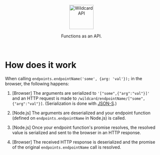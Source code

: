 <!---






    WARNING, READ THIS.
    This is a computed file. Do not edit.
    Edit `/docs/how-does-it-work.template.md` instead.












    WARNING, READ THIS.
    This is a computed file. Do not edit.
    Edit `/docs/how-does-it-work.template.md` instead.












    WARNING, READ THIS.
    This is a computed file. Do not edit.
    Edit `/docs/how-does-it-work.template.md` instead.












    WARNING, READ THIS.
    This is a computed file. Do not edit.
    Edit `/docs/how-does-it-work.template.md` instead.












    WARNING, READ THIS.
    This is a computed file. Do not edit.
    Edit `/docs/how-does-it-work.template.md` instead.






-->
<p align="center">
  <a href="/../../#readme">
    <img src="https://github.com/reframejs/wildcard-api/raw/master/docs/images/logo-with-text.svg?sanitize=true" height=80 alt="Wildcard API"/>
  </a>
</p>

<p align="center">Functions as an API.</p>
&nbsp;

# How does it work

When calling `endpoints.endpointName('some', {arg: 'val'});` in the browser, the following happens:

1. [Browser]
   The arguments are serialized to `'["some",{"arg":"val"}]'`
   and an HTTP request is made to `/wildcard/endpointName/["some",{"arg":"val"}]`.
   (Serialization is done with [JSON-S](https://github.com/brillout/json-s).)

2. [Node.js]
   The arguments are deserialized
   and your endpoint function (defined on `endpoints.endpointName` in Node.js) is called.

3. [Node.js]
   Once your endpoint function's promise resolves,
   the resolved value is serialized and sent to the browser in an HTTP response.

5. [Browser]
   The received HTTP response is deserialized and the promise of the original `endpoints.endpointName` call is resolved.

<!---






    WARNING, READ THIS.
    This is a computed file. Do not edit.
    Edit `/docs/how-does-it-work.template.md` instead.












    WARNING, READ THIS.
    This is a computed file. Do not edit.
    Edit `/docs/how-does-it-work.template.md` instead.












    WARNING, READ THIS.
    This is a computed file. Do not edit.
    Edit `/docs/how-does-it-work.template.md` instead.












    WARNING, READ THIS.
    This is a computed file. Do not edit.
    Edit `/docs/how-does-it-work.template.md` instead.












    WARNING, READ THIS.
    This is a computed file. Do not edit.
    Edit `/docs/how-does-it-work.template.md` instead.






-->
